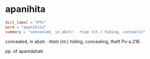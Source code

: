 # apanihita

``` toml
dict_label = "PTS"
word = "apanihita"
summary = "concealed, in abstr. -ttaṃ (nt.) hiding, concealin"
```

concealed, in abstr. *\-ttaṃ* (nt.) hiding, concealing, theft Pv\-a.216.

pp. of apanidahati

